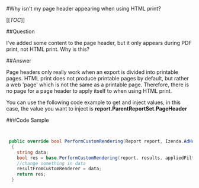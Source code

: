 #Why isn't my page header appearing when using HTML print?

[[_TOC_]]

##Question

I've added some content to the page header, but it only appears during PDF print, not HTML print. Why is this?

##Answer

Page headers only really work when an export is divided into printable pages. HTML print does not produce printable pages by default, but rather a web 'page' which is not the same as a printable page. Therefore, there is no page for a page header to apply itself to when using HTML print.

You can use the following code example to get and inject values, in this case, the value you want to inject is **report.ParentReportSet.PageHeader**

###Code Sample

```csharp


 public override bool PerformCustomRendering(Report report, Izenda.AdHoc.Database.ReportQueryExecuteResult results, string appliedFilters, bool print, out string resultFromCustomRenderer)
  {
    string data;
    bool res = base.PerformCustomRendering(report, results, appliedFilters, print, out data);
    //change something in data
    resultFromCustomRenderer = data;
    return res;
  }

```